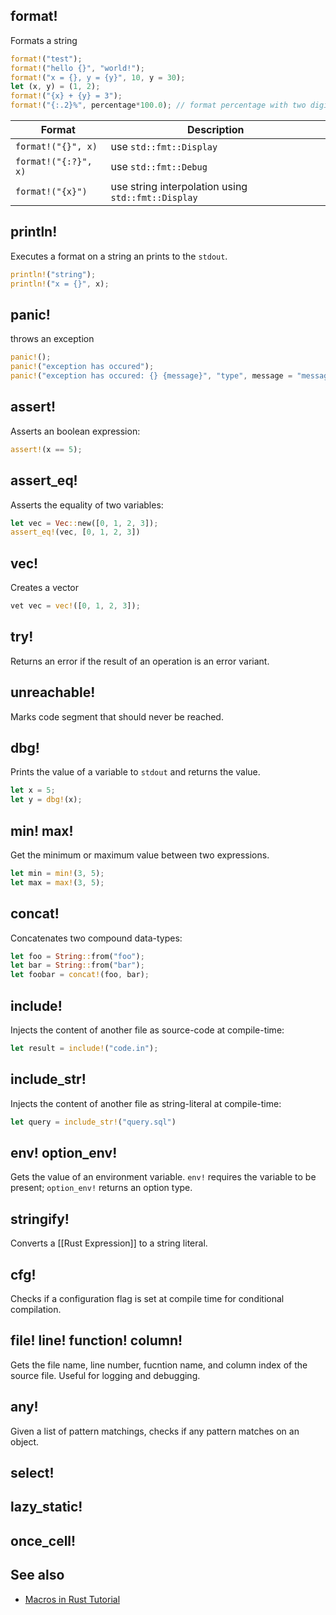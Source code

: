 
## format!

Formats a string
```rust
format!("test");
format!("hello {}", "world!");
format!("x = {}, y = {y}", 10, y = 30);
let (x, y) = (1, 2);
format!("{x} + {y} = 3");
format!("{:.2}%", percentage*100.0); // format percentage with two digits after the comma
```

| Format               | Description                                        |
| -------------------- | -------------------------------------------------- |
| `format!("{}", x)`   | use `std::fmt::Display`                            |
| `format!("{:?}", x)` | use `std::fmt::Debug`                              |
| `format!("{x}")`     | use string interpolation using `std::fmt::Display` |

## println!

Executes a format on a string an prints to the `stdout`.
```rust
println!("string");
println!("x = {}", x);
```

## panic!

throws an exception
```rust
panic!();
panic!("exception has occured");
panic!("exception has occured: {} {message}", "type", message = "message");
```

## assert!

Asserts an boolean expression:
```rust
assert!(x == 5);
```

## assert_eq!

Asserts the equality of two variables:
```rust
let vec = Vec::new([0, 1, 2, 3]);
assert_eq!(vec, [0, 1, 2, 3])
```

## vec!

Creates a vector
```rust
vet vec = vec!([0, 1, 2, 3]);
```

## try!

Returns an error if the result of an operation is an error variant.

## unreachable!

Marks code segment that should never be reached.

## dbg!

Prints the value of a variable to `stdout` and returns the value.
```rust
let x = 5;
let y = dbg!(x);
```

## min! max!

Get the minimum or maximum value between two expressions.
```rust
let min = min!(3, 5);
let max = max!(3, 5);
```

## concat!

Concatenates two compound data-types:
```rust
let foo = String::from("foo");
let bar = String::from("bar");
let foobar = concat!(foo, bar);
```

## include!

Injects the content of another file as source-code at compile-time:
```rust
let result = include!("code.in");
```

## include_str!

Injects the content of another file as string-literal at compile-time:
```rust
let query = include_str!("query.sql")
```

## env! option_env!

Gets the value of an environment variable. `env!` requires the variable to be present; `option_env!` returns an option type.

## stringify!

Converts a [[Rust Expression]] to a string literal.

## cfg!

Checks if a configuration flag is set at compile time for conditional compilation.

## file! line! function! column!

Gets the file name, line number, fucntion name, and column index of the source file. Useful for logging and debugging.

## any!

Given a list of pattern matchings, checks if any pattern matches on an object.

## select!

## lazy_static!

## once_cell!

## See also

- [Macros in Rust Tutorial](https://blog.logrocket.com/macros-in-rust-a-tutorial-with-examples/)